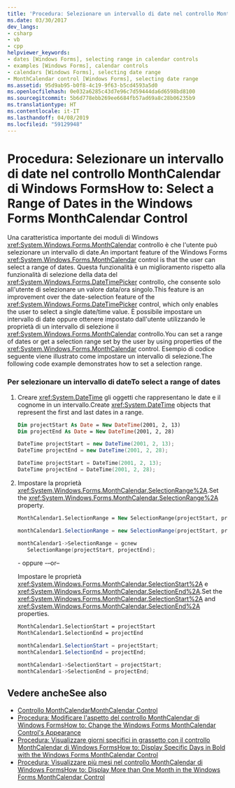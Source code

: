 ```yaml
---
title: 'Procedura: Selezionare un intervallo di date nel controllo MonthCalendar di Windows Forms'
ms.date: 03/30/2017
dev_langs:
- csharp
- vb
- cpp
helpviewer_keywords:
- dates [Windows Forms], selecting range in calendar controls
- examples [Windows Forms], calendar controls
- calendars [Windows Forms], selecting date range
- MonthCalendar control [Windows Forms], selecting date range
ms.assetid: 95d9ab95-b0f8-4c19-9f63-b5cd4593a5d0
ms.openlocfilehash: 0e032a6285c43d7e96c7d59444da6d6598bd8100
ms.sourcegitcommit: 5b6d778ebb269ee6684fb57ad69a8c28b06235b9
ms.translationtype: HT
ms.contentlocale: it-IT
ms.lasthandoff: 04/08/2019
ms.locfileid: "59129948"
---
```

# <a name="how-to-select-a-range-of-dates-in-the-windows-forms-monthcalendar-control"></a><span data-ttu-id="0e49c-102">Procedura: Selezionare un intervallo di date nel controllo MonthCalendar di Windows Forms</span><span class="sxs-lookup"><span data-stu-id="0e49c-102">How to: Select a Range of Dates in the Windows Forms MonthCalendar Control</span></span>
<span data-ttu-id="0e49c-103">Una caratteristica importante dei moduli di Windows <xref:System.Windows.Forms.MonthCalendar> controllo è che l'utente può selezionare un intervallo di date.</span><span class="sxs-lookup"><span data-stu-id="0e49c-103">An important feature of the Windows Forms <xref:System.Windows.Forms.MonthCalendar> control is that the user can select a range of dates.</span></span> <span data-ttu-id="0e49c-104">Questa funzionalità è un miglioramento rispetto alla funzionalità di selezione della data del <xref:System.Windows.Forms.DateTimePicker> controllo, che consente solo all'utente di selezionare un valore data/ora singolo.</span><span class="sxs-lookup"><span data-stu-id="0e49c-104">This feature is an improvement over the date-selection feature of the <xref:System.Windows.Forms.DateTimePicker> control, which only enables the user to select a single date/time value.</span></span> <span data-ttu-id="0e49c-105">È possibile impostare un intervallo di date oppure ottenere impostato dall'utente utilizzando le proprietà di un intervallo di selezione il <xref:System.Windows.Forms.MonthCalendar> controllo.</span><span class="sxs-lookup"><span data-stu-id="0e49c-105">You can set a range of dates or get a selection range set by the user by using properties of the <xref:System.Windows.Forms.MonthCalendar> control.</span></span> <span data-ttu-id="0e49c-106">Esempio di codice seguente viene illustrato come impostare un intervallo di selezione.</span><span class="sxs-lookup"><span data-stu-id="0e49c-106">The following code example demonstrates how to set a selection range.</span></span>  
  
### <a name="to-select-a-range-of-dates"></a><span data-ttu-id="0e49c-107">Per selezionare un intervallo di date</span><span class="sxs-lookup"><span data-stu-id="0e49c-107">To select a range of dates</span></span>  
  
1.  <span data-ttu-id="0e49c-108">Creare <xref:System.DateTime> gli oggetti che rappresentano le date e il cognome in un intervallo.</span><span class="sxs-lookup"><span data-stu-id="0e49c-108">Create <xref:System.DateTime> objects that represent the first and last dates in a range.</span></span>  
  
    ```vb  
    Dim projectStart As Date = New DateTime(2001, 2, 13)  
    Dim projectEnd As Date = New DateTime(2001, 2, 28)  
    ```  
  
    ```csharp  
    DateTime projectStart = new DateTime(2001, 2, 13);  
    DateTime projectEnd = new DateTime(2001, 2, 28);  
    ```  
  
    ```cpp  
    DateTime projectStart = DateTime(2001, 2, 13);  
    DateTime projectEnd = DateTime(2001, 2, 28);  
    ```  
  
2.  <span data-ttu-id="0e49c-109">Impostare la proprietà <xref:System.Windows.Forms.MonthCalendar.SelectionRange%2A>.</span><span class="sxs-lookup"><span data-stu-id="0e49c-109">Set the <xref:System.Windows.Forms.MonthCalendar.SelectionRange%2A> property.</span></span>  
  
    ```vb  
    MonthCalendar1.SelectionRange = New SelectionRange(projectStart, projectEnd)  
    ```  
  
    ```csharp  
    monthCalendar1.SelectionRange = new SelectionRange(projectStart, projectEnd);  
    ```  
  
    ```cpp  
    monthCalendar1->SelectionRange = gcnew  
       SelectionRange(projectStart, projectEnd);  
    ```  
  
     <span data-ttu-id="0e49c-110">- oppure -</span><span class="sxs-lookup"><span data-stu-id="0e49c-110">–or–</span></span>  
  
     <span data-ttu-id="0e49c-111">Impostare le proprietà <xref:System.Windows.Forms.MonthCalendar.SelectionStart%2A> e <xref:System.Windows.Forms.MonthCalendar.SelectionEnd%2A>.</span><span class="sxs-lookup"><span data-stu-id="0e49c-111">Set the <xref:System.Windows.Forms.MonthCalendar.SelectionStart%2A> and <xref:System.Windows.Forms.MonthCalendar.SelectionEnd%2A> properties.</span></span>  
  
    ```vb  
    MonthCalendar1.SelectionStart = projectStart  
    MonthCalendar1.SelectionEnd = projectEnd  
    ```  
  
    ```csharp  
    monthCalendar1.SelectionStart = projectStart;  
    monthCalendar1.SelectionEnd = projectEnd;  
    ```  
  
    ```cpp  
    monthCalendar1->SelectionStart = projectStart;  
    monthCalendar1->SelectionEnd = projectEnd;  
    ```  
  
## <a name="see-also"></a><span data-ttu-id="0e49c-112">Vedere anche</span><span class="sxs-lookup"><span data-stu-id="0e49c-112">See also</span></span>

- [<span data-ttu-id="0e49c-113">Controllo MonthCalendar</span><span class="sxs-lookup"><span data-stu-id="0e49c-113">MonthCalendar Control</span></span>](monthcalendar-control-windows-forms.md)
- [<span data-ttu-id="0e49c-114">Procedura: Modificare l'aspetto del controllo MonthCalendar di Windows Forms</span><span class="sxs-lookup"><span data-stu-id="0e49c-114">How to: Change the Windows Forms MonthCalendar Control's Appearance</span></span>](how-to-change-monthcalendar-control-appearance.md)
- [<span data-ttu-id="0e49c-115">Procedura: Visualizzare giorni specifici in grassetto con il controllo MonthCalendar di Windows Forms</span><span class="sxs-lookup"><span data-stu-id="0e49c-115">How to: Display Specific Days in Bold with the Windows Forms MonthCalendar Control</span></span>](display-specific-days-in-bold-with-wf-monthcalendar-control.md)
- [<span data-ttu-id="0e49c-116">Procedura: Visualizzare più mesi nel controllo MonthCalendar di Windows Forms</span><span class="sxs-lookup"><span data-stu-id="0e49c-116">How to: Display More than One Month in the Windows Forms MonthCalendar Control</span></span>](display-more-than-one-month-wf-monthcalendar-control.md)
